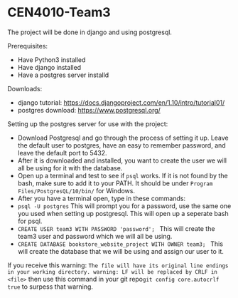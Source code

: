 # CEN4010-Team3

The project will be done in django and using postgresql.

Prerequisites:
- Have Python3 installed
- Have django installed
- Have a postgres server installd

Downloads: 
- django tutorial: https://docs.djangoproject.com/en/1.10/intro/tutorial01/
- postgres  download: https://www.postgresql.org/


Setting up the postgres server for use with the project:
- Download Postgresql and go through the process of setting it up. Leave the default user to postgres, have an easy to remember password,  and leave the default port to 5432.
- After it is downloaded and installed, you want to create the user we will all be using for it with the database.
- Open up a terminal and test to see if `psql` works. If it is not found by the bash, make sure to add it to your PATH. It should be under `Program Files/PostgresQL/10/bin/` for Windows.
- After you have a terminal open, type in these commands: 
- `psql -U postgres` This will prompt you for a password, use the same one you used when setting up postgresql. This will open up a seperate bash for psql.
- `CREATE USER team3 WITH PASSWORD 'password'; ` This will create the team3 user and password which we will all be using.
- `CREATE DATABASE bookstore_website_project WITH OWNER team3; ` This will create the database that we will be using and assign our user to it. 

If you receive this warning: `The file will have its original line endings in your working directory. warning: LF will be replaced by CRLF in <file>` then use this command in your git repo`git config core.autocrlf true` to surpess that warning.
